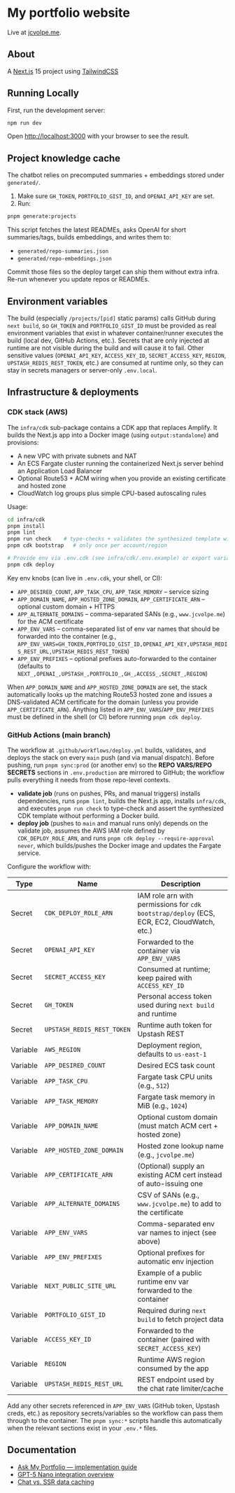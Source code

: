 # My portfolio website

Live at [jcvolpe.me](https://jcvolpe.me).

## About

A [Next.js](https://nextjs.org/) 15 project using [TailwindCSS](https://tailwindcss.com/)

## Running Locally

First, run the development server:

```bash
npm run dev
```

Open [http://localhost:3000](http://localhost:3000) with your browser to see the result.

## Project knowledge cache

The chatbot relies on precomputed summaries + embeddings stored under `generated/`.

1. Make sure `GH_TOKEN`, `PORTFOLIO_GIST_ID`, and `OPENAI_API_KEY` are set.
2. Run:

```bash
pnpm generate:projects
```

This script fetches the latest READMEs, asks OpenAI for short summaries/tags, builds embeddings, and writes them to:

- `generated/repo-summaries.json`
- `generated/repo-embeddings.json`

Commit those files so the deploy target can ship them without extra infra. Re-run whenever you update repos or READMEs.

## Environment variables

The build (especially `/projects/[pid]` static params) calls GitHub during `next build`, so `GH_TOKEN` and `PORTFOLIO_GIST_ID` must be provided as real environment variables that exist in whatever container/runner executes the build (local dev, GitHub Actions, etc.). Secrets that are only injected at runtime are not visible during the build and will cause it to fail. Other sensitive values (`OPENAI_API_KEY`, `ACCESS_KEY_ID`, `SECRET_ACCESS_KEY`, `REGION`, `UPSTASH_REDIS_REST_TOKEN`, etc.) are consumed at runtime only, so they can stay in secrets managers or server-only `.env.local`.

## Infrastructure & deployments

### CDK stack (AWS)

The `infra/cdk` sub-package contains a CDK app that replaces Amplify. It builds the Next.js app into a Docker image (using `output:standalone`) and provisions:

- A new VPC with private subnets and NAT
- An ECS Fargate cluster running the containerized Next.js server behind an Application Load Balancer
- Optional Route53 + ACM wiring when you provide an existing certificate and hosted zone
- CloudWatch log groups plus simple CPU-based autoscaling rules

Usage:

```bash
cd infra/cdk
pnpm install
pnpm lint
pnpm run check    # type-checks + validates the synthesized template without Docker builds
pnpm cdk bootstrap   # only once per account/region

# Provide env via .env.cdk (see infra/cdk/.env.example) or export variables, then:
pnpm cdk deploy
```

Key env knobs (can live in `.env.cdk`, your shell, or CI):

- `APP_DESIRED_COUNT`, `APP_TASK_CPU`, `APP_TASK_MEMORY` – service sizing
- `APP_DOMAIN_NAME`, `APP_HOSTED_ZONE_DOMAIN`, `APP_CERTIFICATE_ARN` – optional custom domain + HTTPS
- `APP_ALTERNATE_DOMAINS` – comma-separated SANs (e.g., `www.jcvolpe.me`) for the ACM certificate
- `APP_ENV_VARS` – comma-separated list of env var names that should be forwarded into the container (e.g., `APP_ENV_VARS=GH_TOKEN,PORTFOLIO_GIST_ID,OPENAI_API_KEY,UPSTASH_REDIS_REST_URL,UPSTASH_REDIS_REST_TOKEN`)
- `APP_ENV_PREFIXES` – optional prefixes auto-forwarded to the container (defaults to `NEXT_,OPENAI_,UPSTASH_,PORTFOLIO_,GH_,ACCESS_,SECRET_,REGION`)

When `APP_DOMAIN_NAME` and `APP_HOSTED_ZONE_DOMAIN` are set, the stack automatically looks up the matching Route53 hosted zone and issues a DNS-validated ACM certificate for the domain (unless you provide `APP_CERTIFICATE_ARN`). Anything listed in `APP_ENV_VARS`/`APP_ENV_PREFIXES` must be defined in the shell (or CI) before running `pnpm cdk deploy`.

### GitHub Actions (main branch)

The workflow at `.github/workflows/deploy.yml` builds, validates, and deploys the stack on every `main` push (and via manual dispatch). Before pushing, run `pnpm sync:prod` (or another env) so the **REPO VARS/REPO SECRETS** sections in `.env.production` are mirrored to GitHub; the workflow pulls everything it needs from those repo-level contexts.

- **validate job** (runs on pushes, PRs, and manual triggers) installs dependencies, runs `pnpm lint`, builds the Next.js app, installs `infra/cdk`, and executes `pnpm run check` to type-check and assert the synthesized CDK template without performing a Docker build.
- **deploy job** (pushes to `main` and manual runs only) depends on the validate job, assumes the AWS IAM role defined by `CDK_DEPLOY_ROLE_ARN`, and runs `pnpm cdk deploy --require-approval never`, which builds/pushes the Docker image and updates the Fargate service.

Configure the workflow with:

| Type     | Name                       | Description                                                                                |
| -------- | -------------------------- | ------------------------------------------------------------------------------------------ |
| Secret   | `CDK_DEPLOY_ROLE_ARN`      | IAM role arn with permissions for `cdk bootstrap/deploy` (ECS, ECR, EC2, CloudWatch, etc.) |
| Secret   | `OPENAI_API_KEY`           | Forwarded to the container via `APP_ENV_VARS`                                              |
| Secret   | `SECRET_ACCESS_KEY`        | Consumed at runtime; keep paired with `ACCESS_KEY_ID`                                      |
| Secret   | `GH_TOKEN`                 | Personal access token used during `next build` and runtime                                 |
| Secret   | `UPSTASH_REDIS_REST_TOKEN` | Runtime auth token for Upstash REST                                                        |
| Variable | `AWS_REGION`               | Deployment region, defaults to `us-east-1`                                                 |
| Variable | `APP_DESIRED_COUNT`        | Desired ECS task count                                                                     |
| Variable | `APP_TASK_CPU`             | Fargate task CPU units (e.g., `512`)                                                       |
| Variable | `APP_TASK_MEMORY`          | Fargate task memory in MiB (e.g., `1024`)                                                  |
| Variable | `APP_DOMAIN_NAME`          | Optional custom domain (must match ACM cert + hosted zone)                                 |
| Variable | `APP_HOSTED_ZONE_DOMAIN`   | Hosted zone lookup name (e.g., `jcvolpe.me`)                                               |
| Variable | `APP_CERTIFICATE_ARN`      | (Optional) supply an existing ACM cert instead of auto-issuing one                         |
| Variable | `APP_ALTERNATE_DOMAINS`    | CSV of SANs (e.g., `www.jcvolpe.me`) to add to the certificate                             |
| Variable | `APP_ENV_VARS`             | Comma-separated env var names to inject (see above)                                        |
| Variable | `APP_ENV_PREFIXES`         | Optional prefixes for automatic env injection                                              |
| Variable | `NEXT_PUBLIC_SITE_URL`     | Example of a public runtime env var forwarded to the container                             |
| Variable | `PORTFOLIO_GIST_ID`        | Required during `next build` to fetch project data                                         |
| Variable | `ACCESS_KEY_ID`            | Forwarded to the container (paired with `SECRET_ACCESS_KEY`)                               |
| Variable | `REGION`                   | Runtime AWS region consumed by the app                                                     |
| Variable | `UPSTASH_REDIS_REST_URL`   | REST endpoint used by the chat rate limiter/cache                                          |

Add any other secrets referenced in `APP_ENV_VARS` (GitHub token, Upstash creds, etc.) as repository secrets/variables so the workflow can pass them through to the container. The `pnpm sync:*` scripts handle this automatically when the relevant sections exist in your `.env.*` files.

## Documentation

- [Ask My Portfolio — implementation guide](docs/ask-my-portfolio.md)
- [GPT-5 Nano integration overview](docs/gpt5-nano-integration.md)
- [Chat vs. SSR data caching](docs/chat-data-caching.md)
